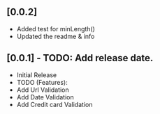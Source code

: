 ## [0.0.2]
* Added test for minLength()
* Updated the readme & info
## [0.0.1] - TODO: Add release date.
* Initial Release
* TODO (Features):
* Add Url Validation
* Add Date Validation
* Add Credit card Validation